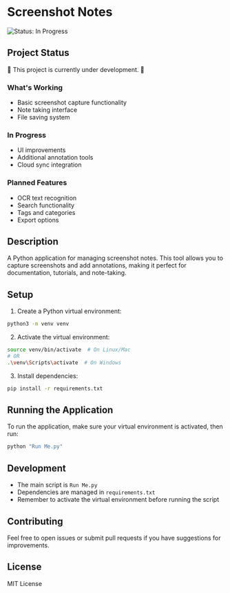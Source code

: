 # Screenshot Notes

![Status: In Progress](https://img.shields.io/badge/Status-In%20Progress-yellow)

## Project Status
🚧 This project is currently under development. 🚧

### What's Working
- Basic screenshot capture functionality
- Note taking interface
- File saving system

### In Progress
- UI improvements
- Additional annotation tools
- Cloud sync integration

### Planned Features
- OCR text recognition
- Search functionality
- Tags and categories
- Export options

## Description
A Python application for managing screenshot notes. This tool allows you to capture screenshots and add annotations, making it perfect for documentation, tutorials, and note-taking.

## Setup

1. Create a Python virtual environment:
```bash
python3 -m venv venv
```

2. Activate the virtual environment:
```bash
source venv/bin/activate  # On Linux/Mac
# OR
.\venv\Scripts\activate  # On Windows
```

3. Install dependencies:
```bash
pip install -r requirements.txt
```

## Running the Application

To run the application, make sure your virtual environment is activated, then run:
```bash
python "Run Me.py"
```

## Development

- The main script is `Run Me.py`
- Dependencies are managed in `requirements.txt`
- Remember to activate the virtual environment before running the script

## Contributing
Feel free to open issues or submit pull requests if you have suggestions for improvements.

## License
MIT License 
